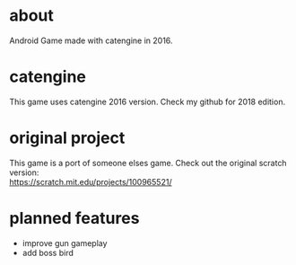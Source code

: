 # about
Android Game made with catengine in 2016.

# catengine
This game uses catengine 2016 version. Check my github for 2018 edition.  

# original project
This game is a port of someone elses game. Check out the original scratch version:  
https://scratch.mit.edu/projects/100965521/  

# planned features
+ improve gun gameplay  
+ add boss bird  
